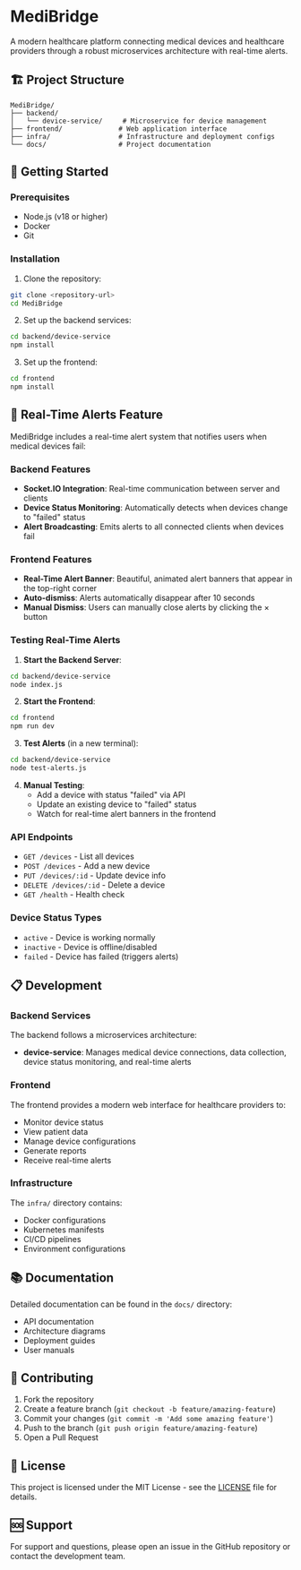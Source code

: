 # MediBridge

A modern healthcare platform connecting medical devices and healthcare providers through a robust microservices architecture with real-time alerts.

## 🏗️ Project Structure

```
MediBridge/
├── backend/
│   └── device-service/     # Microservice for device management
├── frontend/              # Web application interface
├── infra/                 # Infrastructure and deployment configs
└── docs/                  # Project documentation
```

## 🚀 Getting Started

### Prerequisites

- Node.js (v18 or higher)
- Docker
- Git

### Installation

1. Clone the repository:
```bash
git clone <repository-url>
cd MediBridge
```

2. Set up the backend services:
```bash
cd backend/device-service
npm install
```

3. Set up the frontend:
```bash
cd frontend
npm install
```

## 🔔 Real-Time Alerts Feature

MediBridge includes a real-time alert system that notifies users when medical devices fail:

### Backend Features
- **Socket.IO Integration**: Real-time communication between server and clients
- **Device Status Monitoring**: Automatically detects when devices change to "failed" status
- **Alert Broadcasting**: Emits alerts to all connected clients when devices fail

### Frontend Features
- **Real-Time Alert Banner**: Beautiful, animated alert banners that appear in the top-right corner
- **Auto-dismiss**: Alerts automatically disappear after 10 seconds
- **Manual Dismiss**: Users can manually close alerts by clicking the × button

### Testing Real-Time Alerts

1. **Start the Backend Server**:
```bash
cd backend/device-service
node index.js
```

2. **Start the Frontend**:
```bash
cd frontend
npm run dev
```

3. **Test Alerts** (in a new terminal):
```bash
cd backend/device-service
node test-alerts.js
```

4. **Manual Testing**:
   - Add a device with status "failed" via API
   - Update an existing device to "failed" status
   - Watch for real-time alert banners in the frontend

### API Endpoints

- `GET /devices` - List all devices
- `POST /devices` - Add a new device
- `PUT /devices/:id` - Update device info
- `DELETE /devices/:id` - Delete a device
- `GET /health` - Health check

### Device Status Types
- `active` - Device is working normally
- `inactive` - Device is offline/disabled
- `failed` - Device has failed (triggers alerts)

## 📋 Development

### Backend Services

The backend follows a microservices architecture:

- **device-service**: Manages medical device connections, data collection, device status monitoring, and real-time alerts

### Frontend

The frontend provides a modern web interface for healthcare providers to:
- Monitor device status
- View patient data
- Manage device configurations
- Generate reports
- Receive real-time alerts

### Infrastructure

The `infra/` directory contains:
- Docker configurations
- Kubernetes manifests
- CI/CD pipelines
- Environment configurations

## 📚 Documentation

Detailed documentation can be found in the `docs/` directory:
- API documentation
- Architecture diagrams
- Deployment guides
- User manuals

## 🤝 Contributing

1. Fork the repository
2. Create a feature branch (`git checkout -b feature/amazing-feature`)
3. Commit your changes (`git commit -m 'Add some amazing feature'`)
4. Push to the branch (`git push origin feature/amazing-feature`)
5. Open a Pull Request

## 📄 License

This project is licensed under the MIT License - see the [LICENSE](LICENSE) file for details.

## 🆘 Support

For support and questions, please open an issue in the GitHub repository or contact the development team. 